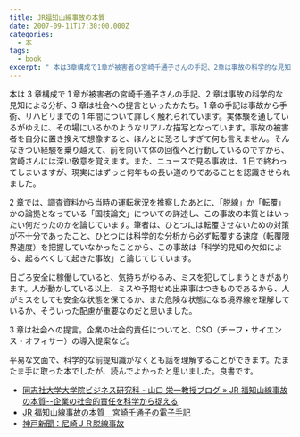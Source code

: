 ```yaml
---
title: JR福知山線事故の本質
date: 2007-09-11T17:30:00.000Z
categories:
  - 本
tags:
  - book
excerpt: " 本は3章構成で1章が被害者の宮崎千通子さんの手記、2章は事故の科学的な見知による分析、3章は社会への提言といったかたち。1章の手記は事故から手術、リハビリまでの1年間について詳しく触れられています。実体験を通しているがゆえに、その場にいるかのようなリアルな描写となっています。事故の被害者を自分に置き換えて想像すると、ほんとに恐ろしすぎて何も言えません。そんなきつい経験を乗り越えて、前を向いて体の回復へと行動しているのですから、宮崎さんには深い敬意を覚えます。また、ニュースで見る事故は、1日で終わってしまいますが、現実にはずっと何年もの長い道のりであることを認識させられました。"
---
```


[](http://www.amazon.co.jp/gp/product/4757121962?ie=UTF8&tag=yutakayamaguc-22&linkCode=as2&camp=247&creative=1211&creativeASIN=4757121962) 本は 3 章構成で 1 章が被害者の宮崎千通子さんの手記、2 章は事故の科学的な見知による分析、3 章は社会への提言といったかたち。1 章の手記は事故から手術、リハビリまでの 1 年間について詳しく触れられています。実体験を通しているがゆえに、その場にいるかのようなリアルな描写となっています。事故の被害者を自分に置き換えて想像すると、ほんとに恐ろしすぎて何も言えません。そんなきつい経験を乗り越えて、前を向いて体の回復へと行動しているのですから、宮崎さんには深い敬意を覚えます。また、ニュースで見る事故は、1 日で終わってしまいますが、現実にはずっと何年もの長い道のりであることを認識させられました。

2 章では、調査資料から当時の運転状況を推察したあとに、「脱線」か「転覆」かの論拠となっている「国枝論文」についての詳述し、この事故の本質とはいったい何だったのかを論じています。筆者は、ひとつには転覆させないための対策が不十分であったこと、ひとつには科学的な分析から必ず転覆する速度（転覆限界速度）を把握していなかったことから、この事故は「科学的見知の欠如による、起るべくして起きた事故」と論じてじています。

日ごろ安全に稼働していると、気持ちがゆるみ、ミスを犯してしまうときがあります。人が動かしている以上、ミスや予期せぬ出来事はつきものであるから、人がミスをしても安全な状態を保てるか、また危険な状態になる境界線を理解しているか、そういった配慮が重要なのだと思いました。

3 章は社会への提言。企業の社会的責任についてと、CSO（チーフ・サイエンス・オフィサー）の導入提案など。

平易な文面で、科学的な前提知識がなくとも話を理解することができます。たまたま手に取った本でしたが、読んでよかったと思いました。良書です。

- [同志社大学大学院ビジネス研究科 \- 山口 栄一教授ブログ » JR 福知山線事故の本質--企業の社会的責任を科学から捉える](http://bs.doshisha.ac.jp/blog/eyamaguchi/index.php?itemid=193)
- [JR 福知山線事故の本質　宮崎千通子の電子手記](http://plaza.rakuten.co.jp/chicocco/)
- [神戸新聞：尼崎ＪＲ脱線事故](http://www.kobe-np.co.jp/news_now/ama_dassen.shtml)
